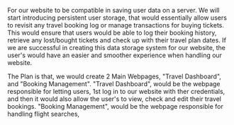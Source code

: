 For our website to be compatible in saving user data on a server. We will
start introducing persistent user storage, that would essentially allow users
to revisit any travel booking log or manage transactions for buying tickets. 
This would ensure that users would be able to log their booking history, retrieve
any lost/bought tickets and check up with their travel plan dates. If we are successful
in creating this data storage system for our website, the user's would have an easier
and smoother experience when handling our website.

The Plan is that, we would create 2 Main Webpages, "Travel Dashboard", and "Booking Management".
"Travel Dashboard", would be the webpage responsible for letting users, 1st log in to our website
with ther credentials, and then it would also allow the user's to view, check and edit their travel
bookings. "Booking Management", would be the webpage responsible for handling flight searches, 
